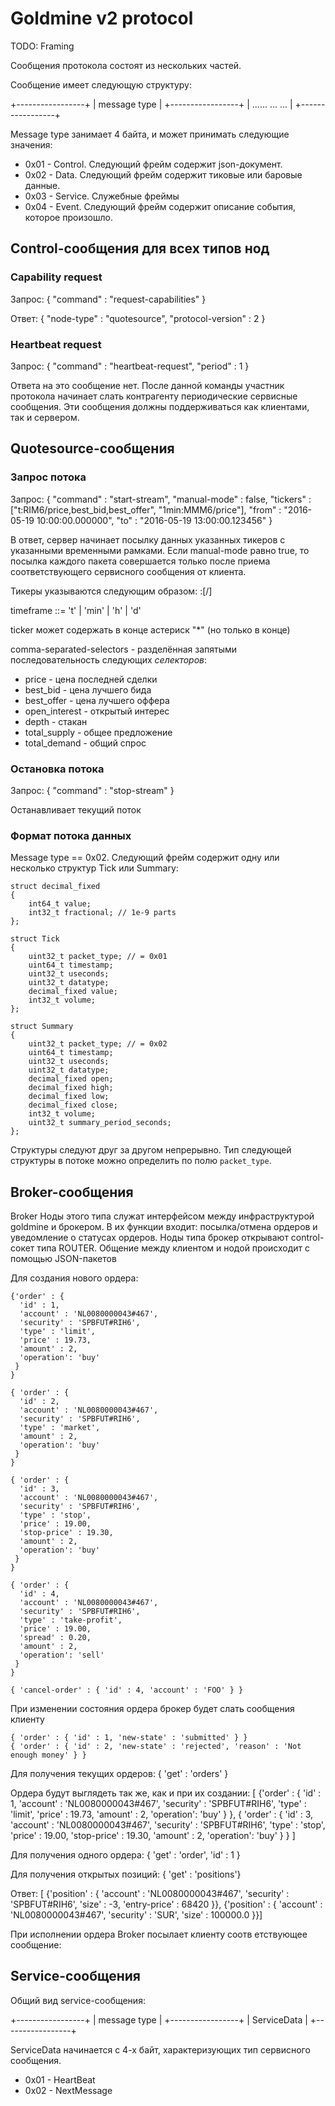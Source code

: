 
Goldmine v2 protocol
====================

TODO: Framing

Сообщения протокола состоят из нескольких частей.

Сообщение имеет следующую структуру:

+-----------------+
| message type    |
+-----------------+
| ...... ... ...  |
+-----------------+

Message type занимает 4 байта, и может принимать следующие значения:

 * 0x01 - Control. Следующий фрейм содержит json-документ.
 * 0x02 - Data. Следующий фрейм содержит тиковые или баровые данные.
 * 0x03 - Service. Служебные фреймы
 * 0x04 - Event. Следующий фрейм содержит описание события, которое произошло.

Control-сообщения для всех типов нод
------------------------------------

### Capability request

Запрос:
    {
        "command" : "request-capabilities"
    }

Ответ:
    {
        "node-type" : "quotesource",
        "protocol-version" : 2
    }

### Heartbeat request
Запрос:
    {
        "command" : "heartbeat-request",
        "period" : 1
    }

Ответа на это сообщение нет. После данной команды участник протокола начинает слать контрагенту периодические
сервисные сообщения. Эти сообщения должны поддерживаться как клиентами, так и сервером.

Quotesource-сообщения
---------------------

### Запрос потока

Запрос:
    {
        "command" : "start-stream",
        "manual-mode" : false,
        "tickers" : ["t:RIM6/price,best_bid,best_offer", "1min:MMM6/price"],
        "from" : "2016-05-19 10:00:00.000000",
        "to" : "2016-05-19 13:00:00.123456"
    }

В ответ, сервер начинает посылку данных указанных тикеров с указанными временными рамками.
Если manual-mode равно true, то посылка каждого пакета совершается только после приема соответствующего
сервисного сообщения от клиента.

Тикеры указываются следующим образом:
<timeframe>:<ticker>[/<comma-separated-selectors>]

timeframe ::= 't' | <int-number> 'min' | <int-number> 'h' | <int-number> 'd'

ticker может содержать в конце астериск "\*" (но только в конце)

comma-separated-selectors - разделённая запятыми последовательность следующих *селекторов*:

 * price - цена последней сделки
 * best\_bid - цена лучшего бида
 * best\_offer - цена лучшего оффера
 * open\_interest - открытый интерес
 * depth - стакан
 * total\_supply - общее предложение
 * total\_demand - общий спрос

### Остановка потока

Запрос:
    {
        "command" : "stop-stream"
    }

Останавливает текущий поток

### Формат потока данных
Message type == 0x02.
Следующий фрейм содержит одну или несколько структур Tick или Summary:


	struct decimal_fixed
	{
		int64_t value;
		int32_t fractional; // 1e-9 parts
    };

	struct Tick
	{
		uint32_t packet_type; // = 0x01
		uint64_t timestamp;
		uint32_t useconds;
		uint32_t datatype;
		decimal_fixed value;
		int32_t volume;
	};

	struct Summary
	{
		uint32_t packet_type; // = 0x02
		uint64_t timestamp;
		uint32_t useconds;
		uint32_t datatype;
		decimal_fixed open;
		decimal_fixed high;
		decimal_fixed low;
		decimal_fixed close;
		int32_t volume;
		uint32_t summary_period_seconds;
	};

Структуры следуют друг за другом непрерывно. Тип следующей структуры в потоке можно определить по
полю `packet_type`.

Broker-сообщения
----------------

Broker
Ноды этого типа служат интерфейсом между инфраструктурой goldmine и брокером. В их функции входит: посылка/отмена ордеров и уведомление о статусах ордеров.
Ноды типа брокер открывают control-сокет типа ROUTER. Общение между клиентом и нодой происходит с помощью JSON-пакетов

Для создания нового ордера:

    {'order' : {
      'id' : 1,
      'account' : 'NL0080000043#467',
      'security' : 'SPBFUT#RIH6',
      'type' : 'limit',
      'price' : 19.73,
      'amount' : 2,
      'operation': 'buy'
     }
    }

    { 'order' : {
      'id' : 2,
      'account' : 'NL0080000043#467',
      'security' : 'SPBFUT#RIH6',
      'type' : 'market',
      'amount' : 2,
      'operation': 'buy'
     }
    }

    { 'order' : {
      'id' : 3,
      'account' : 'NL0080000043#467',
      'security' : 'SPBFUT#RIH6',
      'type' : 'stop',
      'price' : 19.00,
      'stop-price' : 19.30,
      'amount' : 2,
      'operation': 'buy'
     }
    }

    { 'order' : {
      'id' : 4,
      'account' : 'NL0080000043#467',
      'security' : 'SPBFUT#RIH6',
      'type' : 'take-profit',
      'price' : 19.00,
      'spread' : 0.20,
      'amount' : 2,
      'operation': 'sell'
     }
    }

    { 'cancel-order' : { 'id' : 4, 'account' : 'FOO' } }

При изменении состояния ордера брокер будет слать сообщения клиенту

    { 'order' : { 'id' : 1, 'new-state' : 'submitted' } }
    { 'order' : { 'id' : 2, 'new-state' : 'rejected', 'reason' : 'Not enough money' } }


Для получения текущих ордеров:
    { 'get' : 'orders' }

Ордера будут выглядеть так же, как и при их создании:
    [ {'order' : {
      'id' : 1,
      'account' : 'NL0080000043#467',
      'security' : 'SPBFUT#RIH6',
      'type' : 'limit',
      'price' : 19.73,
      'amount' : 2,
      'operation': 'buy'
     }
    },
    { 'order' : {
      'id' : 3,
      'account' : 'NL0080000043#467',
      'security' : 'SPBFUT#RIH6',
      'type' : 'stop',
      'price' : 19.00,
      'stop-price' : 19.30,
      'amount' : 2,
      'operation': 'buy'
     }
    } ]


Для получения одного ордера:
    { 'get' : 'order',
      'id' : 1
    }


Для получения открытых позиций:
    { 'get' : 'positions'}

Ответ:
    [ {'position' : { 'account' : 'NL0080000043#467',
                      'security' : 'SPBFUT#RIH6',
                      'size' : -3,
                      'entry-price' : 68420
    }},
      {'position' : { 'account' : 'NL0080000043#467',
                      'security' : 'SUR',
                      'size' : 100000.0
    }}]

При исполнении ордера Broker посылает клиенту соотв	етствующее сообщение:


Service-сообщения
-----------------

Общий вид service-сообщения:

+-----------------+
| message type    |
+-----------------+
| ServiceData     |
+-----------------+

ServiceData начинается с 4-х байт, характеризующих тип сервисного сообщения.

 * 0x01 - HeartBeat 
 * 0x02 - NextMessage

